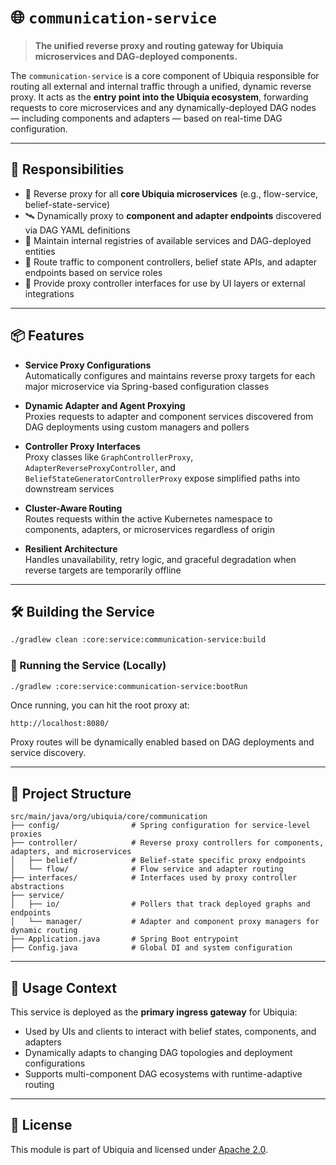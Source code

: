 
# 🌐 `communication-service`

> **The unified reverse proxy and routing gateway for Ubiquia microservices and DAG-deployed components.**

The `communication-service` is a core component of Ubiquia responsible for routing all external and internal traffic through a unified, dynamic reverse proxy. It acts as the **entry point into the Ubiquia ecosystem**, forwarding requests to core microservices and any dynamically-deployed DAG nodes — including components and adapters — based on real-time DAG configuration.

---

## 🚀 Responsibilities

- 🌉 Reverse proxy for all **core Ubiquia microservices** (e.g., flow-service, belief-state-service)  
- 🛰️ Dynamically proxy to **component and adapter endpoints** discovered via DAG YAML definitions  
- 🧠 Maintain internal registries of available services and DAG-deployed entities  
- 🔄 Route traffic to component controllers, belief state APIs, and adapter endpoints based on service roles  
- 🔌 Provide proxy controller interfaces for use by UI layers or external integrations

---

## 📦 Features

- **Service Proxy Configurations**  
  Automatically configures and maintains reverse proxy targets for each major microservice via Spring-based configuration classes

- **Dynamic Adapter and Agent Proxying**  
  Proxies requests to adapter and component services discovered from DAG deployments using custom managers and pollers

- **Controller Proxy Interfaces**  
  Proxy classes like `GraphControllerProxy`, `AdapterReverseProxyController`, and `BeliefStateGeneratorControllerProxy` expose simplified paths into downstream services

- **Cluster-Aware Routing**  
  Routes requests within the active Kubernetes namespace to components, adapters, or microservices regardless of origin

- **Resilient Architecture**  
  Handles unavailability, retry logic, and graceful degradation when reverse targets are temporarily offline

---

## 🛠️ Building the Service

```bash
./gradlew clean :core:service:communication-service:build
```

### 🏃 Running the Service (Locally)

```bash
./gradlew :core:service:communication-service:bootRun
```

Once running, you can hit the root proxy at:

```
http://localhost:8080/
```

Proxy routes will be dynamically enabled based on DAG deployments and service discovery.

---

## 🧰 Project Structure

```text
src/main/java/org/ubiquia/core/communication
├── config/                # Spring configuration for service-level proxies
├── controller/            # Reverse proxy controllers for components, adapters, and microservices
│   ├── belief/            # Belief-state specific proxy endpoints
│   └── flow/              # Flow service and adapter routing
├── interfaces/            # Interfaces used by proxy controller abstractions
├── service/
│   ├── io/                # Pollers that track deployed graphs and endpoints
│   └── manager/           # Adapter and component proxy managers for dynamic routing
├── Application.java       # Spring Boot entrypoint
├── Config.java            # Global DI and system configuration
```

---

## 🔗 Usage Context

This service is deployed as the **primary ingress gateway** for Ubiquia:

- Used by UIs and clients to interact with belief states, components, and adapters  
- Dynamically adapts to changing DAG topologies and deployment configurations  
- Supports multi-component DAG ecosystems with runtime-adaptive routing

---

## 📜 License

This module is part of Ubiquia and licensed under [Apache 2.0](https://www.apache.org/licenses/LICENSE-2.0).
